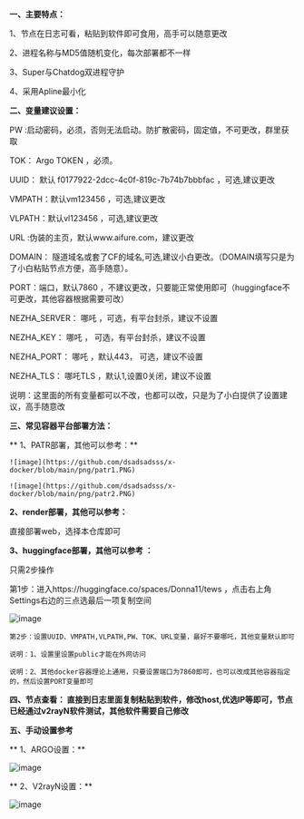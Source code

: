 **一、主要特点：**

1、节点在日志可看，粘贴到软件即可食用，高手可以随意更改

2、进程名称与MD5值随机变化，每次部署都不一样

3、Super与Chatdog双进程守护

4、采用Apline最小化

**二、变量建议设置：**

PW  :启动密码，必须，否则无法启动。防扩散密码，固定值，不可更改，群里获取

TOK： Argo TOKEN ，必须。

UUID： 默认 f0177922-2dcc-4c0f-819c-7b74b7bbbfac ，可选,建议更改

VMPATH：默认vm123456 ，可选,建议更改

VLPATH：默认vl123456 ，可选,建议更改

URL  :伪装的主页，默认www.aifure.com，建议更改

DOMAIN： 隧道域名或套了CF的域名,可选,建议小白更改。（DOMAIN填写只是为了小白粘贴节点方便，高手随意）。

PORT：端口，默认7860 ，不建议更改，只要能正常使用即可（huggingface不可更改，其他容器根据需要可改）

NEZHA_SERVER： 哪吒 ，可选，有平台封杀，建议不设置

NEZHA_KEY： 哪吒 ， 可选，有平台封杀，建议不设置

NEZHA_PORT： 哪吒 ，默认443， 可选，建议不设置

NEZHA_TLS： 哪吒TLS ，默认1,设置0关闭，建议不设置

说明：这里面的所有变量都可以不改，也都可以改，只是为了小白提供了设置建议，高手随意改

**三、常见容器平台部署方法：**

   ** 1、PATR部署，其他可以参考：**

    ![image](https://github.com/dsadsadsss/x-docker/blob/main/png/patr1.PNG)

    ![image](https://github.com/dsadsadsss/x-docker/blob/main/png/patr2.PNG)

   **2、render部署，其他可以参考：**

   直接部署web，选择本仓库即可

   **3、huggingface部署，其他可以参考 ：**

   只需2步操作

   第1步：进入https://huggingface.co/spaces/Donna11/tews ，点击右上角Settings右边的三点选最后一项复制空间

   ![image](https://github.com/dsadsadsss/x-docker/blob/main/png/fuzhi.PNG)

    第2步：设置UUID、VMPATH,VLPATH,PW、TOK、URL变量，最好不要哪吒，其他变量默认即可

    说明：1、设置里设置public才能在外网访问

    说明：2、其他docker容器理论上通用，只要设置端口为7860即可，也可以改成其他容器指定的，然后设置PORT变量即可

**四、节点查看： 直接到日志里面复制粘贴到软件，修改host,优选IP等即可，节点已经通过v2rayN软件测试，其他软件需要自己修改**

**五、手动设置参考**

   ** 1、ARGO设置：**

   ![image](https://github.com/dsadsadsss/x-docker/blob/main/png/argo1.PNG)

   ** 2、V2rayN设置：**

  ![image](https://github.com/dsadsadsss/x-docker/blob/main/png/vless.PNG)

